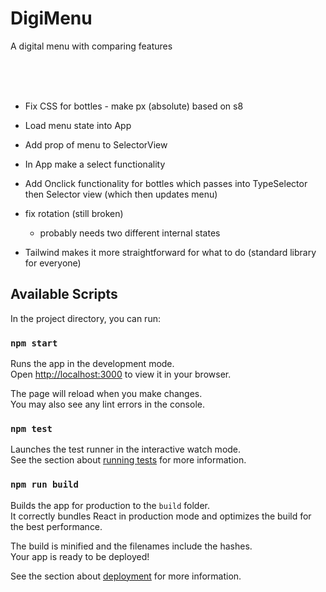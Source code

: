 # DigiMenu
A digital menu with comparing features

<br>
<br>
<br>

- Fix CSS for bottles - make px (absolute) based on s8
- Load menu state into App
- Add prop of menu to SelectorView
- In App make a select functionality
- Add Onclick functionality for bottles which passes into TypeSelector then Selector view (which then updates menu)

- fix rotation (still broken)  
    - probably needs two different internal states   
- Tailwind makes it more straightforward for what to do (standard library for everyone)  

## Available Scripts

In the project directory, you can run:

### `npm start`

Runs the app in the development mode.\
Open [http://localhost:3000](http://localhost:3000) to view it in your browser.

The page will reload when you make changes.\
You may also see any lint errors in the console.

### `npm test`

Launches the test runner in the interactive watch mode.\
See the section about [running tests](https://facebook.github.io/create-react-app/docs/running-tests) for more information.

### `npm run build`

Builds the app for production to the `build` folder.\
It correctly bundles React in production mode and optimizes the build for the best performance.

The build is minified and the filenames include the hashes.\
Your app is ready to be deployed!

See the section about [deployment](https://facebook.github.io/create-react-app/docs/deployment) for more information.